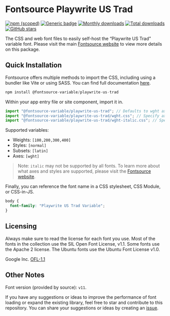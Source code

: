 # Fontsource Playwrite US Trad

[![npm (scoped)](https://img.shields.io/npm/v/@fontsource-variable/playwrite-us-trad?color=brightgreen)](https://www.npmjs.com/package/@fontsource-variable/playwrite-us-trad) [![Generic badge](https://img.shields.io/badge/fontsource-passing-brightgreen)](https://github.com/fontsource/fontsource) [![Monthly downloads](https://badgen.net/npm/dm/@fontsource-variable/playwrite-us-trad)](https://github.com/fontsource/fontsource) [![Total downloads](https://badgen.net/npm/dt/@fontsource-variable/playwrite-us-trad)](https://github.com/fontsource/fontsource) [![GitHub stars](https://img.shields.io/github/stars/fontsource/fontsource.svg?style=social&label=Star)](https://github.com/fontsource/fontsource/stargazers)

The CSS and web font files to easily self-host the “Playwrite US Trad” variable font. Please visit the main [Fontsource website](https://fontsource.org/fonts/playwrite-us-trad) to view more details on this package.

## Quick Installation

Fontsource offers multiple methods to import the CSS, including using a bundler like Vite or using SASS. You can find full documentation [here](https://fontsource.org/docs/getting-started/introduction).

```javascript
npm install @fontsource-variable/playwrite-us-trad
```

Within your app entry file or site component, import it in.

```javascript
import "@fontsource-variable/playwrite-us-trad"; // Defaults to wght axis
import "@fontsource-variable/playwrite-us-trad/wght.css"; // Specify axis
import "@fontsource-variable/playwrite-us-trad/wght-italic.css"; // Specify axis and style
```

Supported variables:
- Weights: `[100,200,300,400]`
- Styles: `[normal]`
- Subsets: `[latin]`
- Axes: `[wght]`

> Note: `italic` may not be supported by all fonts. To learn more about what axes and styles are supported, please visit the [Fontsource website](https://fontsource.org/fonts/playwrite-us-trad).

Finally, you can reference the font name in a CSS stylesheet, CSS Module, or CSS-in-JS.

```css
body {
  font-family: "Playwrite US Trad Variable";
}
```

## Licensing
Always make sure to read the license for each font you use. Most of the fonts in the collection use the SIL Open Font License, v1.1. Some fonts use the Apache 2 license. The Ubuntu fonts use the Ubuntu Font License v1.0.

Google Inc.
[OFL-1.1](http://scripts.sil.org/OFL)

## Other Notes
Font version (provided by source): `v11`.

If you have any suggestions or ideas to improve the performance of font loading or expand the existing library, feel free to star and contribute to this repository. You can share your suggestions or ideas by creating an [issue](https://github.com/fontsource/fontsource/issues).